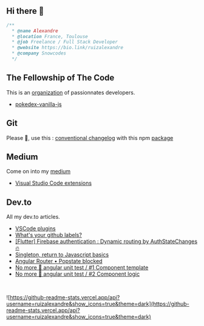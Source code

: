 ## Hi there 👋

```typescript
/**
  * @name Alexandre
  * @location France, Toulouse 
  * @job Freelance / Full Stack Developer
  * @website https://bio.link/ruizalexandre
  * @company Snowcodes
  */
```

## The Fellowship of The Code

This is an [organization](https://github.com/the-fellowship-of-the-code) of passionnates developers.

* [pokedex-vanilla-js](https://github.com/the-fellowship-of-the-code/pokedex-vanilla-js)

## Git

Please 👋, use this : [conventional changelog](https://www.conventionalcommits.org/en/v1.0.0/) with this npm [package](https://www.npmjs.com/package/standard-changelog)

## Medium

Come on into my [medium](https://ruizalexandre.medium.com)

* [Visual Studio Code extensions](https://ruizalexandre.medium.com/visual-studio-code-extensions-bcc8f1331130)

## Dev.to

All my dev.to articles.

* [VSCode plugins](https://dev.to/ruizalexandre/vscode-plugins-2h19)
* [What's your github labels?](https://dev.to/ruizalexandre/what-s-yours-github-labels-5eed)
* [[Flutter] Firebase authentication : Dynamic routing by AuthStateChanges 🔥](https://dev.to/ruizalexandre/flutter-firebase-authentication-dynamic-routing-by-authstatechanges-9k0)
* [Singleton, return to Javascript basics](https://dev.to/ruizalexandre/singleton-return-to-javascript-basics-gp8)
* [Angular Router • Popstate blocked](https://dev.to/stack-labs/angular-router-popstate-blocked-3c18)
* [No more 💩 angular unit test / #1 Component template](https://dev.to/stack-labs/no-more-angular-unit-test-1-component-template-2b09)
* [No more 💩 angular unit test / #2 Component logic](https://dev.to/stack-labs/no-more-angular-unit-test-2-component-logic-3cgk)

<br>

![https://github-readme-stats.vercel.app/api?username=ruizalexandre&show_icons=true&theme=dark](https://github-readme-stats.vercel.app/api?username=ruizalexandre&show_icons=true&theme=dark)
